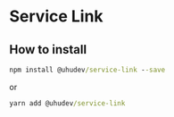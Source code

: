 # Service Link

## How to install

```cmd
npm install @uhudev/service-link --save
```

or

```cmd
yarn add @uhudev/service-link
```


